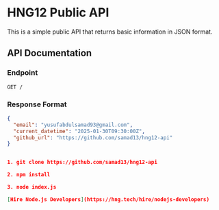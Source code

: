 # HNG12 Public API

This is a simple public API that returns basic information in JSON format.

## API Documentation

### Endpoint
`GET /`

### Response Format
```json
{
  "email": "yusufabdulsamad93@gmail.com",
  "current_datetime": "2025-01-30T09:30:00Z",
  "github_url": "https://github.com/samad13/hng12-api"
}


1. git clone https://github.com/samad13/hng12-api

2. npm install

3. node index.js

[Hire Node.js Developers](https://hng.tech/hire/nodejs-developers) 
